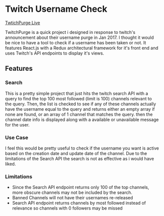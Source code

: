 # Twitch Username Check

[TwtichPurge Live](www.twitchpurge.us)

TwitchPurge is a quick project i designed in response to twitch's announcement about their username purge in Jan 2017. I thought it would be nice to have a tool to check if a username has been taken or not. It features React.js with a Redux architectural framework for it's front end and uses Twitch's API endpoints to display it's views.


## Features

### Search

This is a pretty simple project that just hits the twitch search API with a query to find the top 100 most followed (limit is 100) channels relevant to the query. Then, the list is checked to see if any of these channels actually have the username equal to the query and returns either an empty array if none are found, or an array of 1 channel that matches the query. then the channel date info is displayed along with a available or unavailable message for the user.

### Use Case

I feel this would be pretty useful to check if the username you want is active based on the creation date and update date of the channel. Due to the limitations of the Search API the search is not as effective as i would have liked.

### Limitations

* Since the Search API endpoint returns only 100 of the top channels, more obscure channels may not be included by the search.
* Banned Channels will not have their usernames re-released
* Search API endpoint returns channels by most followed instead of relevance so channels with 0 followers may be missed

